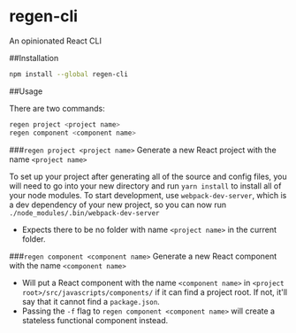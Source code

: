 # regen-cli
An opinionated React CLI

##Installation

```bash
npm install --global regen-cli
```

##Usage

There are two commands:

```bash
regen project <project name>
regen component <component name>
```

###`regen project <project name>`
Generate a new React project with the name `<project name>`

To set up your project after generating all of the source and config files,
you will need to go into your new directory and run `yarn install` to install
all of your node modules. To start development, use `webpack-dev-server`, which
is a dev dependency of your new project, so you can now run
`./node_modules/.bin/webpack-dev-server`
- Expects there to be no folder with name `<project name>`
in the current folder.

###`regen component <component name>`
Generate a new React component with the name `<component name>`
- Will put a React component with the name `<component name>`
in `<project root>/src/javascripts/components/` if it can find a project root.
If not, it'll say that it cannot find a `package.json`.
- Passing the `-f` flag to `regen component <component name>` will create a stateless
functional component instead.
